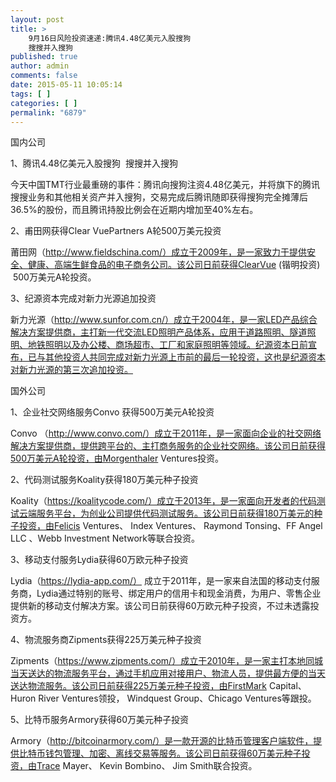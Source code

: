 ```yaml
---
layout: post
title: >
    9月16日风险投资速递:腾讯4.48亿美元入股搜狗
    搜搜并入搜狗
published: true
author: admin
comments: false
date: 2015-05-11 10:05:14
tags: [ ]
categories: [ ]
permalink: "6879"
---
```



国内公司

1、腾讯4.48亿美元入股搜狗  搜搜并入搜狗

今天中国TMT行业最重磅的事件：腾讯向搜狗注资4.48亿美元，并将旗下的腾讯搜搜业务和其他相关资产并入搜狗，交易完成后腾讯随即获得搜狗完全摊薄后36.5%的股份，而且腾讯持股比例会在近期内增加至40%左右。

2、甫田网获得Clear VuePartners A轮500万美元投资

莆田网（http://www.fieldschina.com/）成立于2009年，是一家致力于提供安全、健康、高端生鲜食品的电子商务公司。该公司日前获得ClearVue (锴明投资)  500万美元A轮投资。

3、纪源资本完成对新力光源追加投资

新力光源（http://www.sunfor.com.cn/）成立于2004年，是一家LED产品综合解决方案提供商，主打新一代交流LED照明产品体系，应用于道路照明、隧道照明、地铁照明以及办公楼、商场超市、工厂和家庭照明等领域。纪源资本日前宣布，已与其他投资人共同完成对新力光源上市前的最后一轮投资，这也是纪源资本对新力光源的第三次追加投资。

国外公司

1、企业社交网络服务Convo 获得500万美元A轮投资

Convo （http://www.convo.com/）成立于2011年，是一家面向企业的社交网络解决方案提供商，提供跨平台的、主打商务服务的企业社交网络。该公司日前获得500万美元A轮投资，由Morgenthaler Ventures投资。

2、代码测试服务Koality获得180万美元种子投资

Koality（https://koalitycode.com/）成立于2013年，是一家面向开发者的代码测试云端服务平台，为创业公司提供代码测试服务。该公司日前获得180万美元的种子投资，由Felicis Ventures、 Index Ventures、 Raymond Tonsing、FF Angel LLC 、Webb Investment Network等联合投资。

3、移动支付服务Lydia获得60万欧元种子投资

Lydia（https://lydia-app.com/） 成立于2011年，是一家来自法国的移动支付服务商，Lydia通过特别的账号、绑定用户的信用卡和现金消费，为用户、零售企业提供新的移动支付解决方案。该公司日前获得60万欧元种子投资，不过未透露投资方。

4、物流服务商Zipments获得225万美元种子投资

Zipments（https://www.zipments.com/）成立于2010年，是一家主打本地同城当天送达的物流服务平台，通过手机应用对接用户、物流人员，提供最方便的当天送达物流服务。该公司日前获得225万美元种子投资，由FirstMark Capital、Huron River Ventures领投， Windquest Group、Chicago Ventures等跟投。

5、比特币服务Armory获得60万美元种子投资

Armory（http://bitcoinarmory.com/）是一款开源的比特币管理客户端软件，提供比特币钱包管理、加密、离线交易等服务。该公司日前获得60万美元种子投资，由Trace Mayer、 Kevin Bombino、 Jim Smith联合投资。